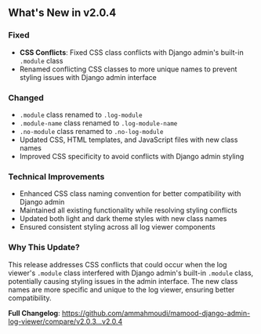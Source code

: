 ## What's New in v2.0.4

### Fixed

- **CSS Conflicts**: Fixed CSS class conflicts with Django admin's built-in `.module` class
- Renamed conflicting CSS classes to more unique names to prevent styling issues with Django admin interface

### Changed

- `.module` class renamed to `.log-module` 
- `.module-name` class renamed to `.log-module-name`
- `.no-module` class renamed to `.no-log-module`
- Updated CSS, HTML templates, and JavaScript files with new class names
- Improved CSS specificity to avoid conflicts with Django admin styling

### Technical Improvements

- Enhanced CSS class naming convention for better compatibility with Django admin
- Maintained all existing functionality while resolving styling conflicts
- Updated both light and dark theme styles with new class names
- Ensured consistent styling across all log viewer components

### Why This Update?

This release addresses CSS conflicts that could occur when the log viewer's `.module` class interfered with Django admin's built-in `.module` class, potentially causing styling issues in the admin interface. The new class names are more specific and unique to the log viewer, ensuring better compatibility.

**Full Changelog**: https://github.com/ammahmoudi/mamood-django-admin-log-viewer/compare/v2.0.3...v2.0.4
